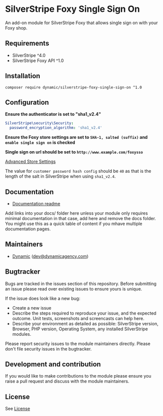 # SilverStripe Foxy Single Sign On

An add-on module for SilverStripe Foxy that allows single sign on with your Foxy shop.


## Requirements

* SilverStripe ^4.0
* SilverStripe Foxy API ^1.0


## Installation

```
composer require dynamic/silverstripe-foxy-single-sign-on ^1.0
```


## Configuration

**Ensure the authenticator is set to "sha1_v2.4"**


```yml
SilverStripe\security\Security:
  password_encryption_algorithm: 'sha1_v2.4'

```

**Ensure the Foxy store settings are set to `SHA-1, salted (suffix)` and `enable single sign on` is checked**

**Single sign on url should be set to `http://www.example.com/foxysso`**

[Advanced Store Settings](https://admin.foxycart.com/admin.php?ThisAction=EditAdvancedFeatures)

The value for `customer password hash config` should be `40` as that is the length of the salt in SilverStripe when using `sha1_v2.4`.


## Documentation
 * [Documentation readme](docs/en/readme.md)

Add links into your docs/<language> folder here unless your module only requires minimal documentation 
in that case, add here and remove the docs folder. You might use this as a quick table of content if you
mhave multiple documentation pages.


## Maintainers
 * [Dynamic](https://www.dynamicagency.com) (<dev@dynamicagency.com>)
 
 
## Bugtracker
Bugs are tracked in the issues section of this repository. Before submitting an issue please read over 
existing issues to ensure yours is unique. 
 
If the issue does look like a new bug:
 
 - Create a new issue
 - Describe the steps required to reproduce your issue, and the expected outcome. Unit tests, screenshots 
 and screencasts can help here.
 - Describe your environment as detailed as possible: SilverStripe version, Browser, PHP version, 
 Operating System, any installed SilverStripe modules.
 
Please report security issues to the module maintainers directly. Please don't file security issues in the bugtracker.
 
 
## Development and contribution
If you would like to make contributions to the module please ensure you raise a pull request and discuss with the module maintainers.


## License
See [License](license.md)
